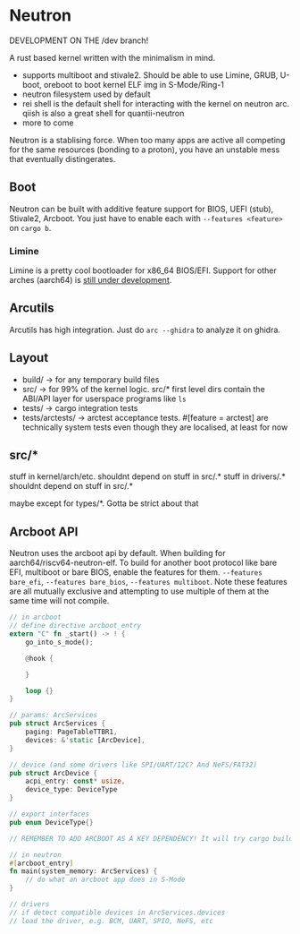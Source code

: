 # Neutron

DEVELOPMENT ON THE /dev branch!

A rust based kernel written with the minimalism in mind.

- supports multiboot and stivale2. Should be able to use Limine, GRUB, U-boot, oreboot to boot kernel ELF img in S-Mode/Ring-1
- neutron filesystem used by default
- rei shell is the default shell for interacting with the kernel on neutron arc. qiish is also a great shell for quantii-neutron
- more to come

Neutron is a stablising force. When too many apps are active all competing for the same resources (bonding to a proton), you have an unstable mess that eventually distingerates.

## Boot

Neutron can be built with additive feature support for BIOS, UEFI (stub), Stivale2, Arcboot. You just have to enable each with `--features <feature>` on `cargo b`.

### Limine

Limine is a pretty cool bootloader for x86_64 BIOS/EFI. Support for other arches (aarch64) is [still under development](https://github.com/limine-bootloader/limine/pull/172).

## Arcutils

Arcutils has high integration. Just do `arc --ghidra` to analyze it on ghidra.

## Layout

- build/ -> for any temporary build files
- src/ -> for 99% of the kernel logic. src/* first level dirs contain the ABI/API layer for userspace programs like `ls`
- tests/ -> cargo integration tests
- tests/arctests/ -> arctest acceptance tests. #[feature = arctest] are technically system tests even though they are localised, at least for now

## src/*

stuff in kernel/arch/etc. shouldnt depend on stuff in src/.*
stuff in drivers/.* shouldnt depend on stuff in src/.*

maybe except for types/*. Gotta be strict about that

## Arcboot API

Neutron uses the arcboot api by default. When building for aarch64/riscv64-neutron-elf. To build for another boot protocol like bare EFI, multiboot or bare BIOS, enable the features for them. `--features bare_efi`, `--features bare_bios`, `--features multiboot`. Note these features are all mutually exclusive and attempting to use multiple of them at the same time will not compile.

```rust
// in arcboot
// define directive arcboot_entry
extern "C" fn _start() -> ! {
    go_into_s_mode();

    @hook {

    }

    loop {}
}

// params: ArcServices
pub struct ArcServices {
    paging: PageTableTTBR1,
    devices: &'static [ArcDevice],
}

// device (and some drivers like SPI/UART/I2C? And NeFS/FAT32)
pub struct ArcDevice {
    acpi_entry: const* usize,
    device_type: DeviceType
}

// export interfaces
pub enum DeviceType{}

// REMEMBER TO ADD ARCBOOT AS A KEY DEPENDENCY! It will try cargo build I think so you need to either clone the source locally or specify the build procedure to link with vscode rust-analyzer

// in neutron
#[arcboot_entry]
fn main(system_memory: ArcServices) {
    // do what an arcboot app does in S-Mode
}

// drivers
// if detect compatible devices in ArcServices.devices
// load the driver, e.g. BCM, UART, SPIO, NeFS, etc
```
